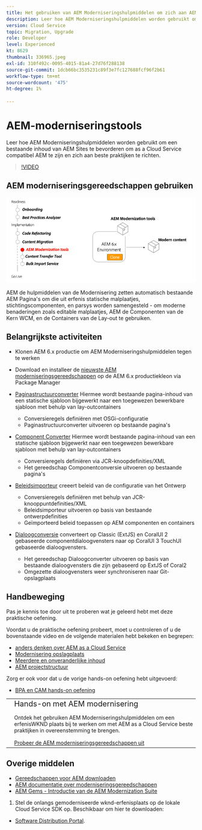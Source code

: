 ```yaml
---
title: Het gebruiken van AEM Moderniseringshulpmiddelen om zich aan AEM as a Cloud Service te bewegen
description: Leer hoe AEM Moderniseringshulpmiddelen worden gebruikt om een bestaand AEM project en inhoud te bevorderen om as a Cloud Service compatibel AEM te zijn.
version: Cloud Service
topic: Migration, Upgrade
role: Developer
level: Experienced
kt: 8629
thumbnail: 336965.jpeg
exl-id: 310f492c-0095-4015-81a4-27d76f288138
source-git-commit: 1dcb66bc3535231c89f3e7fc127688fcf96f2b61
workflow-type: tm+mt
source-wordcount: '475'
ht-degree: 1%

---
```



# AEM-moderniseringstools

Leer hoe AEM Moderniseringshulpmiddelen worden gebruikt om een bestaande inhoud van AEM Sites te bevorderen om as a Cloud Service compatibel AEM te zijn en zich aan beste praktijken te richten.

>[!VIDEO](https://video.tv.adobe.com/v/336965/?quality=12&learn=on)

## AEM moderniseringsgereedschappen gebruiken

![Levenscyclus AEM moderniseringsgereedschappen](./assets/aem-modernization-tools.png)

AEM de hulpmiddelen van de Modernisering zetten automatisch bestaande AEM Pagina&#39;s om die uit erfenis statische malplaatjes, stichtingscomponenten, en parsys worden samengesteld - om moderne benaderingen zoals editable malplaatjes, AEM de Componenten van de Kern WCM, en de Containers van de Lay-out te gebruiken.

## Belangrijkste activiteiten

+ Klonen AEM 6.x productie om AEM Moderniseringshulpmiddelen tegen te werken
+ Download en installeer de [nieuwste AEM moderniseringsgereedschappen](https://github.com/adobe/aem-modernize-tools/releases/latest) op de AEM 6.x productiekleon via Package Manager

+ [Paginastructuurconverter](https://opensource.adobe.com/aem-modernize-tools/pages/tools/page-structure.html) Hiermee wordt bestaande pagina-inhoud van een statische sjabloon bijgewerkt naar een toegewezen bewerkbare sjabloon met behulp van lay-outcontainers
   + Conversieregels definiëren met OSGi-configuratie
   + Paginastructuurconverter uitvoeren op bestaande pagina&#39;s

+ [Component Converter](https://opensource.adobe.com/aem-modernize-tools/pages/tools/component.html) Hiermee wordt bestaande pagina-inhoud van een statische sjabloon bijgewerkt naar een toegewezen bewerkbare sjabloon met behulp van lay-outcontainers
   + Conversieregels definiëren via JCR-knoopdefinities/XML
   + Het gereedschap Componentconversie uitvoeren op bestaande pagina&#39;s

+ [Beleidsimporteur](https://opensource.adobe.com/aem-modernize-tools/pages/tools/policy-importer.html) creeert beleid van de configuratie van het Ontwerp
   + Conversieregels definiëren met behulp van JCR-knooppuntdefinities/XML
   + Beleidsimporteur uitvoeren op basis van bestaande ontwerpdefinities
   + Geïmporteerd beleid toepassen op AEM componenten en containers

+ [Dialoogconversie](https://opensource.adobe.com/aem-modernize-tools/pages/tools/dialog.html) converteert op Classic (ExtJS) en CoralUI 2 gebaseerde componentdialoogvensters naar op CoralUI 3 TouchUI gebaseerde dialoogvensters.
   + Het gereedschap Dialoogconverter uitvoeren op basis van bestaande dialoogvensters die zijn gebaseerd op ExtJS of Coral2
   + Omgezette dialoogvensters weer synchroniseren naar Git-opslagplaats

## Handbeweging

Pas je kennis toe door uit te proberen wat je geleerd hebt met deze praktische oefening.

Voordat u de praktische oefening probeert, moet u controleren of u de bovenstaande video en de volgende materialen hebt bekeken en begrepen:

+ [ anders denken over AEM as a Cloud Service](./introduction.md)
+ [Modernisering opslagplaats](./repository-modernization.md)
+ [Meerdere en onveranderlijke inhoud](../../developing/basics/mutable-immutable.md)
+ [AEM projectstructuur](https://experienceleague.adobe.com/docs/experience-manager-cloud-service/implementing/developing/aem-project-content-package-structure.html)

Zorg er ook voor dat u de vorige hands-on oefening hebt uitgevoerd:

+ [BPA en CAM hands-on oefening](./bpa-and-cam.md#hands-on-exercise)

<table style="border-width:0">
    <tr>
        <td style="width:150px">
            <a  rel="noreferrer"
                target="_blank"
                href="https://github.com/adobe/aem-cloud-engineering-video-series-exercises/tree/session2-migration#bootcamp---session-2-migration-methodology"><img alt="Hands-on opslagplaats van GitHub" src="./assets/github.png"/>
            </a>        
        </td>
        <td style="width:100%;margin-bottom:1rem;">
            <div style="font-size:1.25rem;font-weight:400;">Hands-on met AEM modernisering</div>
            <p style="margin:1rem 0">
                Ontdek het gebruiken AEM Moderniseringshulpmiddelen om een erfenisWKND plaats bij te werken om met AEM as a Cloud Service beste praktijken in overeenstemming te brengen.
            </p>
            <a  rel="noreferrer"
                target="_blank"
                href="https://github.com/adobe/aem-cloud-engineering-video-series-exercises/tree/session2-migration#bootcamp---session-2-migration-methodology" class="spectrum-Button spectrum-Button--primary spectrum-Button--sizeM">
                <span class="spectrum-Button-label has-no-wrap has-text-weight-bold">Probeer de AEM moderniseringsgereedschappen uit</span>
            </a>
        </td>
    </tr>
</table>

## Overige middelen

+ [Gereedschappen voor AEM downloaden](https://github.com/adobe/aem-modernize-tools/releases/latest)
+ [AEM documentatie over moderniseringsgereedschappen](https://opensource.adobe.com/aem-modernize-tools/)
+ [AEM Gems - Introductie van de AEM Modernization Suite](https://helpx.adobe.com/experience-manager/kt/eseminars/gems/Introducing-the-AEM-Modernization-Suite.html)



1. Stel de onlangs gemoderniseerde wknd-erfenisplaats op de lokale Cloud Service SDK op. Beschikbaar om hier te downloaden:
+ [Software Distribution Portal](https://experienceleague.adobe.com/docs/experience-cloud/software-distribution/home.htm).
